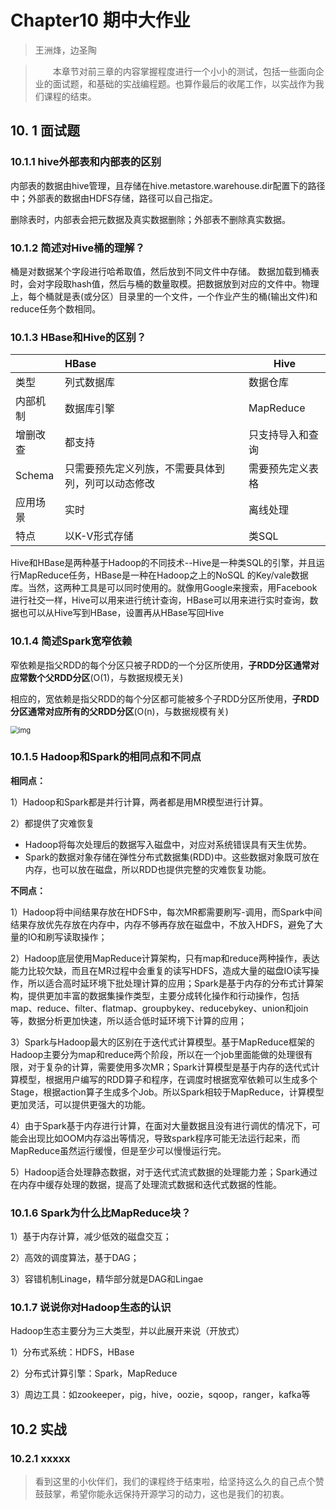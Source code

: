 # Chapter10 期中大作业

> 王洲烽，边圣陶

> &emsp;&emsp;本章节对前三章的内容掌握程度进行一个小小的测试，包括一些面向企业的面试题，和基础的实战编程题。也算作最后的收尾工作，以实战作为我们课程的结束。

## 10. 1 面试题

### 10.1.1 hive外部表和内部表的区别

内部表的数据由hive管理，且存储在hive.metastore.warehouse.dir配置下的路径中；外部表的数据由HDFS存储，路径可以自己指定。

删除表时，内部表会把元数据及真实数据删除；外部表不删除真实数据。

### 10.1.2 简述对Hive桶的理解？

桶是对数据某个字段进行哈希取值，然后放到不同文件中存储。 数据加载到桶表时，会对字段取hash值，然后与桶的数量取模。把数据放到对应的文件中。物理上，每个桶就是表(或分区）目录里的一个文件，一个作业产生的桶(输出文件)和reduce任务个数相同。

### 10.1.3 HBase和Hive的区别？

|          | HBase                                              | Hive             |
| :------- | :------------------------------------------------- | ---------------- |
| 类型     | 列式数据库                                         | 数据仓库         |
| 内部机制 | 数据库引擎                                         | MapReduce        |
| 增删改查 | 都支持                                             | 只支持导入和查询 |
| Schema   | 只需要预先定义列族，不需要具体到列，列可以动态修改 | 需要预先定义表格 |
| 应用场景 | 实时                                               | 离线处理         |
| 特点     | 以K-V形式存储                                      | 类SQL            |

Hive和HBase是两种基于Hadoop的不同技术--Hive是一种类SQL的引擎，并且运行MapReduce任务，HBase是一种在Hadoop之上的NoSQL 的Key/vale数据库。当然，这两种工具是可以同时使用的。就像用Google来搜索，用Facebook进行社交一样，Hive可以用来进行统计查询，HBase可以用来进行实时查询，数据也可以从Hive写到HBase，设置再从HBase写回Hive

### 10.1.4 简述Spark宽窄依赖

窄依赖是指父RDD的每个分区只被子RDD的一个分区所使用，**子RDD分区通常对应常数个父RDD分区**(O(1)，与数据规模无关)

相应的，宽依赖是指父RDD的每个分区都可能被多个子RDD分区所使用，**子RDD分区通常对应所有的父RDD分区**(O(n)，与数据规模有关)

<img src="https://uploadfiles.nowcoder.com/files/20221019/234314825_1666189198264/1666187439425-907574ff-77f9-4edd-a991-a531695173ae.png" alt="img" style="zoom:80%;" />

### 10.1.5 Hadoop和Spark的相同点和不同点

**相同点：**

1）Hadoop和Spark都是并行计算，两者都是用MR模型进行计算。

2）都提供了灾难恢复

- Hadoop将每次处理后的数据写入磁盘中，对应对系统错误具有天生优势。
- Spark的数据对象存储在弹性分布式数据集(RDD)中。这些数据对象既可放在内存，也可以放在磁盘，所以RDD也提供完整的灾难恢复功能。

**不同点：**

1）Hadoop将中间结果存放在HDFS中，每次MR都需要刷写-调用，而Spark中间结果存放优先存放在内存中，内存不够再存放在磁盘中，不放入HDFS，避免了大量的IO和刷写读取操作；

2）Hadoop底层使用MapReduce计算架构，只有map和reduce两种操作，表达能力比较欠缺，而且在MR过程中会重复的读写HDFS，造成大量的磁盘IO读写操作，所以适合高时延环境下批处理计算的应用；Spark是基于内存的分布式计算架构，提供更加丰富的数据集操作类型，主要分成转化操作和行动操作，包括map、reduce、filter、flatmap、groupbykey、reducebykey、union和join等，数据分析更加快速，所以适合低时延环境下计算的应用；

3）Spark与Hadoop最大的区别在于迭代式计算模型。基于MapReduce框架的Hadoop主要分为map和reduce两个阶段，所以在一个job里面能做的处理很有限，对于复杂的计算，需要使用多次MR；Spark计算模型是基于内存的迭代式计算模型，根据用户编写的RDD算子和程序，在调度时根据宽窄依赖可以生成多个Stage，根据action算子生成多个Job。所以Spark相较于MapReduce，计算模型更加灵活，可以提供更强大的功能。

4）由于Spark基于内存进行计算，在面对大量数据且没有进行调优的情况下，可能会出现比如OOM内存溢出等情况，导致spark程序可能无法运行起来，而MapReduce虽然运行缓慢，但是至少可以慢慢运行完。

5）Hadoop适合处理静态数据，对于迭代式流式数据的处理能力差；Spark通过在内存中缓存处理的数据，提高了处理流式数据和迭代式数据的性能。

### 10.1.6 Spark为什么比MapReduce块？

1）基于内存计算，减少低效的磁盘交互；

2）高效的调度算法，基于DAG；

3）容错机制Linage，精华部分就是DAG和Lingae

### 10.1.7 说说你对Hadoop生态的认识

Hadoop生态主要分为三大类型，并以此展开来说（开放式）

1）分布式系统：HDFS，HBase

2）分布式计算引擎：Spark，MapReduce

3）周边工具：如zookeeper，pig，hive，oozie，sqoop，ranger，kafka等

## 10.2 实战

### 10.2.1 xxxxx





> 看到这里的小伙伴们，我们的课程终于结束啦，给坚持这么久的自己点个赞鼓鼓掌，希望你能永远保持开源学习的动力，这也是我们的初衷。
